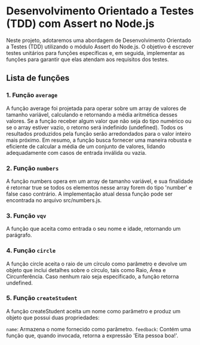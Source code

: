 # Desenvolvimento Orientado a Testes (TDD) com Assert no Node.js
Neste projeto, adotaremos uma abordagem de Desenvolvimento Orientado a Testes (TDD) utilizando o módulo Assert do Node.js. O objetivo é escrever testes unitários para funções específicas e, em seguida, implementar as funções para garantir que elas atendam aos requisitos dos testes.

## Lista de funções

### 1. Função `average`
A função average foi projetada para operar sobre um array de valores de tamanho variável, calculando e retornando a média aritmética desses valores. Se a função receber algum valor que não seja do tipo numérico ou se o array estiver vazio, o retorno será indefinido (undefined). Todos os resultados produzidos pela função serão arredondados para o valor inteiro mais próximo. Em resumo, a função busca fornecer uma maneira robusta e eficiente de calcular a média de um conjunto de valores, lidando adequadamente com casos de entrada inválida ou vazia.

### 2. Função `numbers`
A função numbers opera em um array de tamanho variável, e sua finalidade é retornar true se todos os elementos nesse array forem do tipo 'number' e false caso contrário. A implementação atual dessa função pode ser encontrada no arquivo src/numbers.js.

### 3. Função `vqv`
A função que aceita como entrada o seu nome e idade, retornando um parágrafo.

### 4. Função `circle`
A função circle aceita o raio de um círculo como parâmetro e devolve um objeto que inclui detalhes sobre o círculo, tais como Raio, Área e Circunferência. Caso nenhum raio seja especificado, a função retorna undefined.

### 5. Função `createStudent`
A função createStudent aceita um nome como parâmetro e produz um objeto que possui duas propriedades:

`name`: Armazena o nome fornecido como parâmetro.
`feedback`: Contém uma função que, quando invocada, retorna a expressão 'Eita pessoa boa!'.
